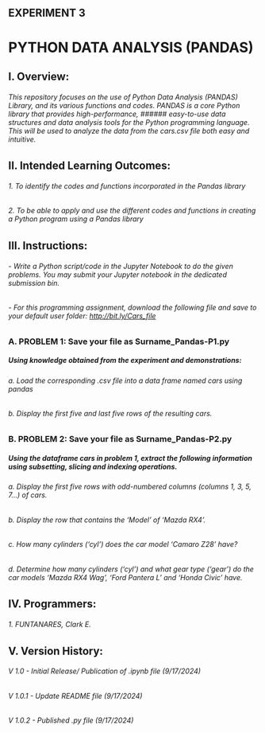 ## EXPERIMENT 3
# PYTHON DATA ANALYSIS (PANDAS)
## I. Overview:
###### This repository focuses on the use of Python Data Analysis (PANDAS) Library, and its various functions and codes. PANDAS is a core Python library that provides high-performance, ###### easy-to-use data structures and data analysis tools for the Python programming language. This will be used to analyze the data from the cars.csv file both easy and intuitive.
## II. Intended Learning Outcomes:
###### 1. To identify the codes and functions incorporated in the Pandas library
###### 2. To be able to apply and use the different codes and functions in creating a Python program using a Pandas library
## III. Instructions:
###### - Write a Python script/code in the Jupyter Notebook to do the given problems. You may submit your Jupyter notebook in the dedicated submission bin.
###### - For this programming assignment, download the following file and save to your default user folder: http://bit.ly/Cars_file
### A. PROBLEM 1: Save your file as Surname_Pandas-P1.py
##### Using knowledge obtained from the experiment and demonstrations:
###### a. Load the corresponding .csv file into a data frame named cars using pandas
###### b. Display the first five and last five rows of the resulting cars.
### B. PROBLEM 2: Save your file as Surname_Pandas-P2.py
##### Using the dataframe cars in problem 1, extract the following information using subsetting, slicing and indexing operations.
###### a. Display the first five rows with odd-numbered columns (columns 1, 3, 5, 7...) of cars.
###### b. Display the row that contains the ‘Model’ of ‘Mazda RX4’.
###### c. How many cylinders (‘cyl’) does the car model ‘Camaro Z28’ have?
###### d. Determine how many cylinders (‘cyl’) and what gear type (‘gear’) do the car models ‘Mazda RX4 Wag’, ‘Ford Pantera L’ and ‘Honda Civic’ have.
## IV. Programmers:
###### 1. FUNTANARES, Clark E.
## V. Version History:
###### V 1.0 - Initial Release/ Publication of .ipynb file (9/17/2024)
###### V 1.0.1 - Update README file (9/17/2024)
###### V 1.0.2 - Published .py file (9/17/2024)
